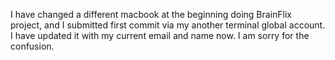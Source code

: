 I have changed a different macbook at the beginning doing BrainFlix project, and I submitted first commit via my another terminal global account. I have updated it with my current email and name now. I am sorry for the confusion.

